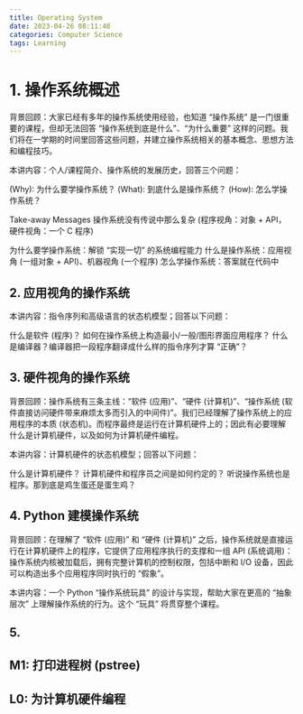 ```yaml
---
title: Operating System
date: 2023-04-26 08:11:48
categories: Computer Science
tags: Learning
---
```


# 1. 操作系统概述

背景回顾：大家已经有多年的操作系统使用经验，也知道 “操作系统” 是一门很重要的课程，但却无法回答 “操作系统到底是什么”、“为什么重要” 这样的问题。我们将在一学期的时间里回答这些问题，并建立操作系统相关的基本概念、思想方法和编程技巧。

本讲内容：个人/课程简介、操作系统的发展历史，回答三个问题：

(Why): 为什么要学操作系统？
(What): 到底什么是操作系统？
(How): 怎么学操作系统？

Take-away Messages
操作系统没有传说中那么复杂 (程序视角：对象 + API，硬件视角：一个 C 程序)

为什么要学操作系统：解锁 “实现一切” 的系统编程能力
什么是操作系统：应用视角 (一组对象 + API)、机器视角 (一个程序)
怎么学操作系统：答案就在代码中

## 2. 应用视角的操作系统

本讲内容：指令序列和高级语言的状态机模型；回答以下问题：

什么是软件 (程序)？
如何在操作系统上构造最小/一般/图形界面应用程序？
什么是编译器？编译器把一段程序翻译成什么样的指令序列才算 “正确”？

## 3. 硬件视角的操作系统

背景回顾：操作系统有三条主线：“软件 (应用)”、“硬件 (计算机)”、“操作系统 (软件直接访问硬件带来麻烦太多而引入的中间件)”。我们已经理解了操作系统上的应用程序的本质 (状态机)。而程序最终是运行在计算机硬件上的；因此有必要理解什么是计算机硬件，以及如何为计算机硬件编程。

本讲内容：计算机硬件的状态机模型；回答以下问题：

什么是计算机硬件？
计算机硬件和程序员之间是如何约定的？
听说操作系统也是程序。那到底是鸡生蛋还是蛋生鸡？

## 4. Python 建模操作系统

背景回顾：在理解了 “软件 (应用)” 和 “硬件 (计算机)” 之后，操作系统就是直接运行在计算机硬件上的程序，它提供了应用程序执行的支撑和一组 API (系统调用)：操作系统内核被加载后，拥有完整计算机的控制权限，包括中断和 I/O 设备，因此可以构造出多个应用程序同时执行的 “假象”。

本讲内容：一个 Python “操作系统玩具” 的设计与实现，帮助大家在更高的 “抽象层次” 上理解操作系统的行为。这个 “玩具” 将贯穿整个课程。

## 5. 

## M1: 打印进程树 (pstree)

## L0: 为计算机硬件编程
